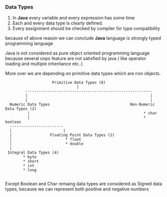 ### Data Types

1. In __Java__ every variable and every expression has some time
2. Each and every data type is clearly defined.
3. Every assignment should be checked by compiler for type compatibility

because of above reason we can conclude __Java__ language is strongly typed programming language


Java is not considered as pure object oriented programming language because 
several oops feature are not satisfied by java ( like operator loading and multiple inheritance etc..)

More over we are depending on primitive data types which are non objects.

```
                     Primitive Data Types (8)
                                |    
         ---------------------------------------------------------
         |                                                       |
         |                                                       |
  Numeric Data Types                                    Non-Numeric Data Types (2)
          |                                                   * char
          |                                                   * boolean           
  ------------------------                                  
  |                       |                                     
  |                 Floating Point Data Types (2)                                     
  |                        * float
  |                        * double                                                                         
  | 
 Integral Data Types (4) 
        * byte
        * short
        * int
        * long
    
 ```
 
 Except Boolean and Char remaing data types are considered as Signed data types, 
 because we can represent both positive and negative numbers
 
 